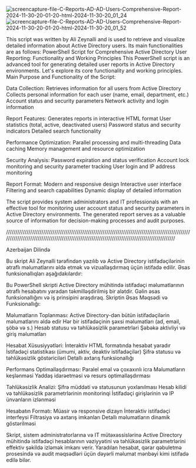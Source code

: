 
![screencapture-file-C-Reports-AD-AD-Users-Comprehensive-Report-2024-11-30-20-01-20-html-2024-11-30-20_01_24](https://github.com/user-attachments/assets/bb23397b-8c4a-4de2-b4f9-02867cc689be)
![screencapture-file-C-Reports-AD-AD-Users-Comprehensive-Report-2024-11-30-20-01-20-html-2024-11-30-20_01_52](https://github.com/user-attachments/assets/58236e2a-877d-4abf-8c9d-ec73d1155ae7)


This script was written by Ali Zeynalli and is used to retrieve and visualize detailed information about Active Directory users. Its main functionalities are as follows:
PowerShell Script for Comprehensive Active Directory User Reporting: Functionality and Working Principles
This PowerShell script is an advanced tool for generating detailed user reports in Active Directory environments. Let's explore its core functionality and working principles.
Main Purpose and Functionality of the Script:

Data Collection:
Retrieves information for all users from Active Directory
Collects personal information for each user (name, email, department, etc.)
Account status and security parameters
Network activity and login information

Report Features:
Generates reports in interactive HTML format
User statistics (total, active, deactivated users)
Password status and security indicators
Detailed search functionality

Performance Optimization:
Parallel processing and multi-threading
Data caching
Memory management and resource optimization

Security Analysis:
Password expiration and status verification
Account lock monitoring and security parameter tracking
User login and IP address monitoring

Report Format:
Modern and responsive design
Interactive user interface
Filtering and search capabilities
Dynamic display of detailed information

The script provides system administrators and IT professionals with an effective tool for monitoring user account status and security parameters in Active Directory environments. The generated report serves as a valuable source of information for decision-making processes and audit purposes.

//////////////////////////////////////////////////////////////////////////////////////////////////////////////////////////////////////////////////////////////////////////////////////////////

Azerbaijan Dilində

Bu skript Ali Zeynalli tərəfindən yazılıb və Active Directory istifadəçilərinin ətraflı məlumatlarını əldə etmək və vizuallaşdırmaq üçün istifadə edilir. Əsas funksionallıqları aşağıdakılardır:

Bu PowerShell skripti Active Directory mühitində istifadəçi məlumatlarının ətraflı hesabatını yaradan təkmilləşdirilmiş bir alətdir. Gəlin əsas funksionallığını və iş prinsipini araşdıraq.
Skriptin Əsas Məqsədi və Funksionallığı:

Məlumatların Toplanması:
Active Directory-dən bütün istifadəçilərin məlumatlarını əldə edir
Hər bir istifadəçinin şəxsi məlumatları (ad, email, şöbə və s.)
Hesab statusu və təhlükəsizlik parametrləri
Şəbəkə aktivliyi və giriş məlumatları

Hesabat Xüsusiyyətləri:
İnteraktiv HTML formatında hesabat yaradır
İstifadəçi statistikası (ümumi, aktiv, deaktiv istifadəçilər)
Şifrə statusu və təhlükəsizlik göstəriciləri
Detallı axtarış funksionallığı

Performans Optimallaşdırması:
Paralel emal və çoxaxınlı icra
Məlumatların keşlənməsi
Yaddaş idarəetməsi və resurs optimallaşdırması

Təhlükəsizlik Analizi:
Şifrə müddəti və statusunun yoxlanılması
Hesab kilidi və təhlükəsizlik parametrlərinin monitorinqi
İstifadəçi girişlərinin və IP ünvanların izlənməsi

Hesabatın Formatı:
Müasir və responsive dizayn
İnteraktiv istifadəçi interfeysi
Filtrasiya və axtarış imkanları
Detallı məlumatların dinamik göstərilməsi

Skript, sistem administratorlarına və IT mütəxəssislərinə Active Directory mühitində istifadəçi hesablarının vəziyyətini və təhlükəsizlik parametrlərini effektiv şəkildə izləmək imkanı verir. Yaradılan hesabat, qərar qəbuletmə prosesində və audit məqsədləri üçün dəyərli məlumat mənbəyi kimi istifadə edilə bilər.
